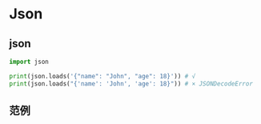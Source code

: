 # Json

## json

```python
import json

print(json.loads('{"name": "John", "age": 18}')) # √
print(json.loads("{'name': 'John', 'age': 18}")) # × JSONDecodeError
```

## 范例

```python
```